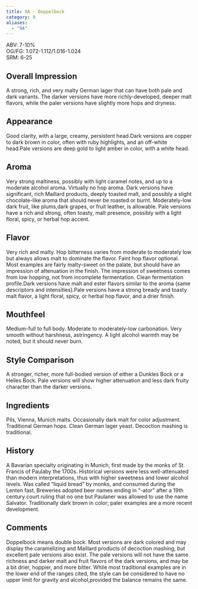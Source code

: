 ```yaml
---
title: 9A - Doppelbock
category: 9
aliases: 
  - "9A"
---
```


ABV: 7-10%  
OG/FG: 1.072-1.112/1.016-1.024  
SRM: 6-25  

## Overall Impression
A strong, rich, and very malty German lager that can have both pale and dark variants. The darker versions have more richly-developed, deeper malt flavors, while the paler versions have slightly more hops and dryness.

## Appearance
Good clarity, with a large, creamy, persistent head.Dark versions are copper to dark brown in color, often with ruby highlights, and an off-white head.Pale versions are deep gold to light amber in color, with a white head.

## Aroma
Very strong maltiness, possibly with light caramel notes, and up to a moderate alcohol aroma. Virtually no hop aroma. Dark versions have significant, rich Maillard products, deeply toasted malt, and possibly a slight chocolate-like aroma that should never be roasted or burnt. Moderately-low dark fruit, like plums,dark grapes, or fruit leather, is allowable. Pale versions have a rich and strong, often toasty, malt presence, possibly with a light floral, spicy, or herbal hop accent.

## Flavor
Very rich and malty. Hop bitterness varies from moderate to moderately low but always allows malt to dominate the flavor. Faint hop flavor optional. Most examples are fairly malty-sweet on the palate, but should have an impression of attenuation in the finish. The impression of sweetness comes from low hopping, not from incomplete fermentation. Clean fermentation profile.Dark versions have malt and ester flavors similar to the aroma (same descriptors and intensities).Pale versions have a strong bready and toasty malt flavor, a light floral, spicy, or herbal hop flavor, and a drier finish.

## Mouthfeel
Medium-full to full body. Moderate to moderately-low carbonation. Very smooth without harshness, astringency. A light alcohol warmth may be noted, but it should never burn.

## Style Comparison
A stronger, richer, more full-bodied version of either a Dunkles Bock or a Helles Bock. Pale versions will show higher attenuation and less dark fruity character than the darker versions.

## Ingredients
Pils, Vienna, Munich malts. Occasionally dark malt for color adjustment. Traditional German hops. Clean German lager yeast. Decoction mashing is traditional.

## History
A Bavarian specialty originating in Munich, first made by the monks of St. Francis of Paulaby the 1700s. Historical versions were less well-attenuated than modern interpretations, thus with higher sweetness and lower alcohol levels. Was called “liquid bread” by monks, and consumed during the Lenten fast. Breweries adopted beer names ending in “-ator” after a 19th century court ruling that no one but Paulaner was allowed to use the name Salvator. Traditionally dark brown in color; paler examples are a more recent development.

## Comments
Doppelbock means double bock. Most versions are dark colored and may display the caramelizing and Maillard products of decoction mashing, but excellent pale versions also exist. The pale versions will not have the same richness and darker malt and fruit flavors of the dark versions, and may be a bit drier, hoppier, and more bitter. While most traditional examples are in the lower end of the ranges cited, the style can be considered to have no upper limit for gravity and alcohol,provided the balance remains the same.